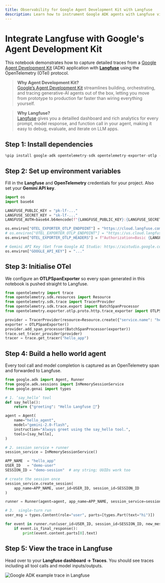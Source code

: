 ```yaml
---
title: Observability for Google Agent Development Kit with Langfuse
description: Learn how to instrument Google ADK agents with Langfuse via OpenTelemetry
---
```


# Integrate Langfuse with Google's Agent Development Kit

This notebook demonstrates how to capture detailed traces from a [Google Agent Development Kit](https://github.com/google-generative-ai/agent-development-kit) (ADK) application with **[Langfuse](https://langfuse.com)** using the OpenTelemetry (OTel) protocol.

> **Why Agent Development Kit?**  
> [Google’s Agent Development Kit](https://developers.googleblog.com/en/agent-development-kit-easy-to-build-multi-agent-applications/) streamlines building, orchestrating, and tracing generative-AI agents out of the box, letting you move from prototype to production far faster than wiring everything yourself.

> **Why Langfuse?**  
> [Langfuse](https://langfuse.com) gives you a detailled dashboard and rich analytics for every prompt, model response, and function call in your agent, making it easy to debug, evaluate, and iterate on LLM apps.

## Step&nbsp;1: Install dependencies


```python
%pip install google-adk opentelemetry-sdk opentelemetry-exporter-otlp -q
```

## Step 2: Set up environment variables

Fill in the **Langfuse** and **OpenTelemetry** credentials for your project. Also set your **Gemini API key**.


```python
import os
import base64

LANGFUSE_PUBLIC_KEY = "pk-lf-..."
LANGFUSE_SECRET_KEY = "sk-lf-..."
LANGFUSE_AUTH=base64.b64encode(f"{LANGFUSE_PUBLIC_KEY}:{LANGFUSE_SECRET_KEY}".encode()).decode()

os.environ["OTEL_EXPORTER_OTLP_ENDPOINT"] = "https://cloud.langfuse.com/api/public/otel" # EU data region
# os.environ["OTEL_EXPORTER_OTLP_ENDPOINT"] = "https://us.cloud.langfuse.com/api/public/otel" # US data region
os.environ["OTEL_EXPORTER_OTLP_HEADERS"] = f"Authorization=Basic {LANGFUSE_AUTH}"

# Gemini API Key (Get from Google AI Studio: https://aistudio.google.com/app/apikey)
os.environ["GOOGLE_API_KEY"] = "..." 
```

## Step 3: Initialise OTel

We configure an **OTLPSpanExporter** so every span generated in this notebook is pushed straight to Langfuse.


```python
from opentelemetry import trace
from opentelemetry.sdk.resources import Resource
from opentelemetry.sdk.trace import TracerProvider
from opentelemetry.sdk.trace.export import BatchSpanProcessor
from opentelemetry.exporter.otlp.proto.http.trace_exporter import OTLPSpanExporter

provider = TracerProvider(resource=Resource.create({"service.name": "hello_agent"}))
exporter = OTLPSpanExporter()
provider.add_span_processor(BatchSpanProcessor(exporter))
trace.set_tracer_provider(provider)
tracer = trace.get_tracer("hello_app")
```

## Step 4: Build a hello world agent

Every tool call and model completion is captured as an OpenTelemetry span and forwarded to Langfuse.


```python
from google.adk import Agent, Runner
from google.adk.sessions import InMemorySessionService
from google.genai import types

# 1. ‘say_hello’ tool
def say_hello():
    return {"greeting": "Hello Langfuse 👋"}

agent = Agent(
    name="hello_agent",
    model="gemini-2.0-flash",
    instruction="Always greet using the say_hello tool.",
    tools=[say_hello],
)

# 2. session service + runner 
session_service = InMemorySessionService()

APP_NAME  = "hello_app"
USER_ID   = "demo-user"
SESSION_ID = "demo-session"  # any string; UUIDs work too

# create the session once
session_service.create_session(
    app_name=APP_NAME, user_id=USER_ID, session_id=SESSION_ID
)

runner = Runner(agent=agent, app_name=APP_NAME, session_service=session_service)

# 3.  single‑turn run 
user_msg = types.Content(role="user", parts=[types.Part(text="hi")])

for event in runner.run(user_id=USER_ID, session_id=SESSION_ID, new_message=user_msg):
    if event.is_final_response():
        print(event.content.parts[0].text)
```

## Step 5: View the trace in Langfuse

Head over to your **Langfuse dashboard → Traces**. You should see traces including all tool calls and model inputs/outputs.

![Google ADK example trace in Langfuse](https://langfuse.com/images/cookbook/integration-google-adk/google-adk-trace.png)
